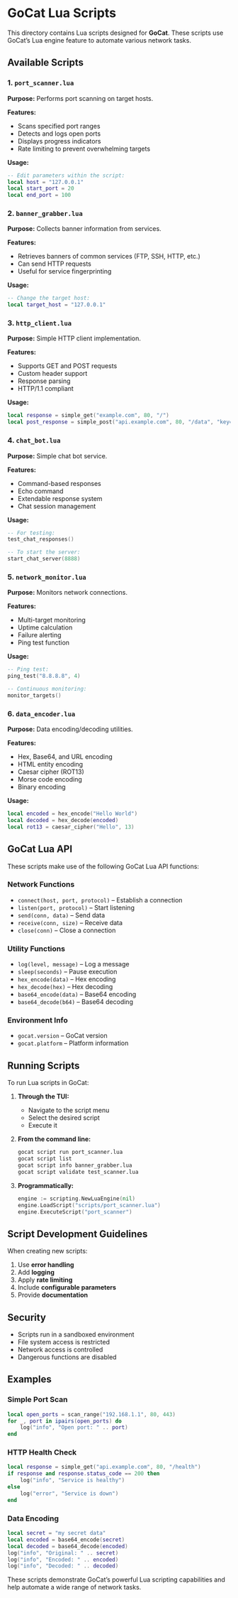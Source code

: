# GoCat Lua Scripts

This directory contains Lua scripts designed for **GoCat**. These scripts use GoCat’s Lua engine feature to automate various network tasks.

## Available Scripts

### 1. `port_scanner.lua`

**Purpose:** Performs port scanning on target hosts.

**Features:**

* Scans specified port ranges
* Detects and logs open ports
* Displays progress indicators
* Rate limiting to prevent overwhelming targets

**Usage:**

```lua
-- Edit parameters within the script:
local host = "127.0.0.1"
local start_port = 20
local end_port = 100
```

### 2. `banner_grabber.lua`

**Purpose:** Collects banner information from services.

**Features:**

* Retrieves banners of common services (FTP, SSH, HTTP, etc.)
* Can send HTTP requests
* Useful for service fingerprinting

**Usage:**

```lua
-- Change the target host:
local target_host = "127.0.0.1"
```

### 3. `http_client.lua`

**Purpose:** Simple HTTP client implementation.

**Features:**

* Supports GET and POST requests
* Custom header support
* Response parsing
* HTTP/1.1 compliant

**Usage:**

```lua
local response = simple_get("example.com", 80, "/")
local post_response = simple_post("api.example.com", 80, "/data", "key=value")
```

### 4. `chat_bot.lua`

**Purpose:** Simple chat bot service.

**Features:**

* Command-based responses
* Echo command
* Extendable response system
* Chat session management

**Usage:**

```lua
-- For testing:
test_chat_responses()

-- To start the server:
start_chat_server(8888)
```

### 5. `network_monitor.lua`

**Purpose:** Monitors network connections.

**Features:**

* Multi-target monitoring
* Uptime calculation
* Failure alerting
* Ping test function

**Usage:**

```lua
-- Ping test:
ping_test("8.8.8.8", 4)

-- Continuous monitoring:
monitor_targets()
```

### 6. `data_encoder.lua`

**Purpose:** Data encoding/decoding utilities.

**Features:**

* Hex, Base64, and URL encoding
* HTML entity encoding
* Caesar cipher (ROT13)
* Morse code encoding
* Binary encoding

**Usage:**

```lua
local encoded = hex_encode("Hello World")
local decoded = hex_decode(encoded)
local rot13 = caesar_cipher("Hello", 13)
```

## GoCat Lua API

These scripts make use of the following GoCat Lua API functions:

### Network Functions

* `connect(host, port, protocol)` – Establish a connection
* `listen(port, protocol)` – Start listening
* `send(conn, data)` – Send data
* `receive(conn, size)` – Receive data
* `close(conn)` – Close a connection

### Utility Functions

* `log(level, message)` – Log a message
* `sleep(seconds)` – Pause execution
* `hex_encode(data)` – Hex encoding
* `hex_decode(hex)` – Hex decoding
* `base64_encode(data)` – Base64 encoding
* `base64_decode(b64)` – Base64 decoding

### Environment Info

* `gocat.version` – GoCat version
* `gocat.platform` – Platform information

## Running Scripts

To run Lua scripts in GoCat:

1. **Through the TUI:**

   * Navigate to the script menu
   * Select the desired script
   * Execute it

2. **From the command line:**

   ```bash
   gocat script run port_scanner.lua
   gocat script list
   gocat script info banner_grabber.lua
   gocat script validate test_scanner.lua
   ```

3. **Programmatically:**

   ```go
   engine := scripting.NewLuaEngine(nil)
   engine.LoadScript("scripts/port_scanner.lua")
   engine.ExecuteScript("port_scanner")
   ```

## Script Development Guidelines

When creating new scripts:

1. Use **error handling**
2. Add **logging**
3. Apply **rate limiting**
4. Include **configurable parameters**
5. Provide **documentation**

## Security

* Scripts run in a sandboxed environment
* File system access is restricted
* Network access is controlled
* Dangerous functions are disabled

## Examples

### Simple Port Scan

```lua
local open_ports = scan_range("192.168.1.1", 80, 443)
for _, port in ipairs(open_ports) do
    log("info", "Open port: " .. port)
end
```

### HTTP Health Check

```lua
local response = simple_get("api.example.com", 80, "/health")
if response and response.status_code == 200 then
    log("info", "Service is healthy")
else
    log("error", "Service is down")
end
```

### Data Encoding

```lua
local secret = "my secret data"
local encoded = base64_encode(secret)
local decoded = base64_decode(encoded)
log("info", "Original: " .. secret)
log("info", "Encoded: " .. encoded)
log("info", "Decoded: " .. decoded)
```

These scripts demonstrate GoCat’s powerful Lua scripting capabilities and help automate a wide range of network tasks.
